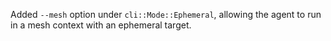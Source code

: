 Added `--mesh` option under `cli::Mode::Ephemeral`, allowing the agent to run in a mesh context with an ephemeral target.
